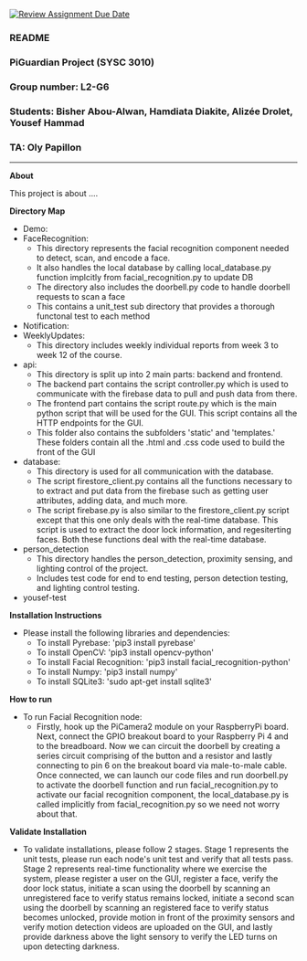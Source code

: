 [![Review Assignment Due Date](https://classroom.github.com/assets/deadline-readme-button-24ddc0f5d75046c5622901739e7c5dd533143b0c8e959d652212380cedb1ea36.svg)](https://classroom.github.com/a/5bxZGXM7)
### README
### PiGuardian Project (SYSC 3010)
### Group number: L2-G6
### Students: Bisher Abou-Alwan, Hamdiata Diakite, Alizée Drolet, Yousef Hammad
### TA: Oly Papillon
___
**About**

   This project is about ....

**Directory Map**
   - Demo: 
   - FaceRecognition:
     - This directory represents the facial recognition component needed to detect, scan, and encode a face.
     - It also handles the local database by calling local_database.py function implcitly from facial_recognition.py to update DB
     - The directory also includes the doorbell.py code to handle doorbell requests to scan a face
     - This contains a unit_test sub directory that provides a thorough functonal test to each method
   - Notification:
   - WeeklyUpdates:
     - This directory includes weekly individual reports from week 3 to week 12 of the course.
   - api:
     - This directory is split up into 2 main parts: backend and frontend.
     - The backend part contains the script controller.py which is used to communicate with the firebase data to pull and push data from there.
     - The frontend part contains the script route.py which is the main python script that will be used for the GUI. This script contains all the HTTP endpoints for the GUI.
     - This folder also contains the subfolders 'static' and 'templates.' These folders contain all the .html and .css code used to build the front of the GUI 
   - database:
     - This directory is used for all communication with the database.
     - The script firestore_client.py contains all the functions necessary to to extract and put data from the firebase such as getting user attributes, adding data, and much more.
     - The script firebase.py is also similar to the firestore_client.py script except that this one only deals with the real-time database. This script is used to extract the door lock information, and regesiterting faces. Both these functions deal with the real-time database. 
   - person_detection
     - This directory handles the person_detection, proximity sensing, and lighting control of the project.
     - Includes test code for end to end testing, person detection testing, and lighting control testing.
   - yousef-test

**Installation Instructions**
   - Please install the following libraries and dependencies:
     - To install Pyrebase: 'pip3 install pyrebase'
     - To install OpenCV: 'pip3 install opencv-python'
     - To install Facial Recognition: 'pip3 install facial_recognition-python'
     - To install Numpy: 'pip3 install numpy'
     - To install SQLite3: 'sudo apt-get install sqlite3'

**How to run**
   - To run Facial Recognition node:
     - Firstly, hook up the PiCamera2 module on your RaspberryPi board. Next, connect the GPIO breakout board to your Raspberry Pi 4 and to the breadboard. Now we can circuit the doorbell by creating a series circuit comprising of the button and a resistor and lastly connecting to pin 6 on the breakout board via male-to-male cable. Once connected, we can launch our code files and run doorbell.py to activate the doorbell function and run facial_recognition.py to activate our facial recognition component, the local_database.py is called implicitly from facial_recognition.py so we need not worry about that. 

**Validate Installation**
   - To validate installations, please follow 2 stages. Stage 1 represents the unit tests, please run each node's unit test and verify that all tests pass. Stage 2    represents real-time functionality where we exercise the system, please register a user on the GUI, register a face, verify the door lock status, initiate a scan using the doorbell by scanning an unregistered face to verify status remains locked, initiate a second scan using the doorbell by scanning an registered face to verify status becomes unlocked, provide motion in front of the proximity sensors and verify motion detection videos are uploaded on the GUI, and lastly provide darkness above the light sensory to verify the LED turns on upon detecting darkness.
   
